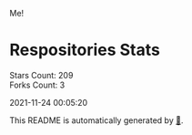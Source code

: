 Me!

# Respositories Stats
Stars Count: 209  
Forks Count: 3

2021-11-24 00:05:20  

This README is automatically generated by [🐰](https://github.com/rnitta/rnitta).
